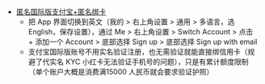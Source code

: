 - [匿名国际版支付宝+匿名绑卡](https://www.typemylife.com/onekey-card-dupay-redotpay-recent-news/)
	- 把 App 界面切换到英文（我的 > 右上角设置 > 通用 > 多语言，选 English，保存设置），通过 Me > 右上角设置 > Switch Account > 点击 + 添加一个 Account > 底部选择 Sign up > 底部选择 Sign up with email
	- 支付宝国际版账号不用实名验证注册，也无需验证就能直接绑信用卡（规避了代实名 KYC 小红卡无法验证手机号的问题），只是有累计额度限制（单个账户大概是消费满15000 人民币就会要求验证护照）